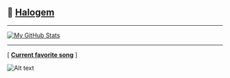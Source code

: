 ## 🦊 <a href="https://github.com/teenyPaws">Halogem</a>

---
[![My GitHub Stats](https://github-readme-stats.vercel.app/api/?username=teenyPaws&count_private=true&theme=tokyonight&showicons=true)]()

<!--[![My GitHub Language Stats](https://github-readme-stats.vercel.app/api/top-langs/?username=teenyPaws&langs_count=5&theme=tokyonight)]()-->
---
[ <a href="https://open.spotify.com/track/7g3MdW9vvunaniaNq4C8Fe?si=1de0d34738ad41b2" target="_blank"><b>Current favorite song</b></a> ]

![Alt text](https://spotify-recently-played-readme.vercel.app/api?user=xo4ihagg93989fq1n7pltgjzo)
